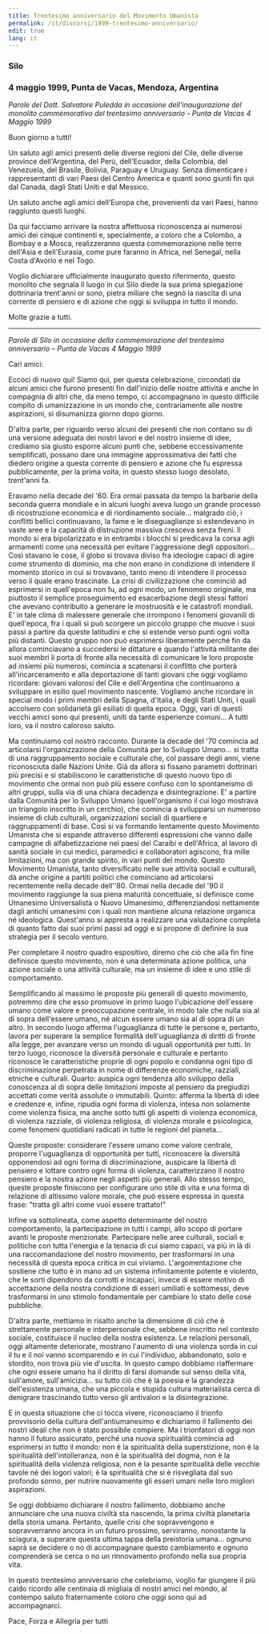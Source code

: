 ```yaml
---
title: Trentesimo anniversario del Movimento Umanista
permalink: /it/discorsi/1999-trentesimo-anniversario/
edit: true
lang: it
---
```


### Silo
### 4 maggio 1999, Punta de Vacas, Mendoza, Argentina

*Parole del Dott. Salvatore Puledda in occasione dell'inaugurazione del monolito commemorativo del trentesimo anniversario - Punta de Vacas 4 Maggio 1999*

Buon giorno a tutti!

Un saluto agli amici presenti delle diverse regioni del Cile, delle diverse province dell'Argentina, del Perù, dell'Ecuador, della Colombia, del Venezuela, del Brasile, Bolivia, Paraguay e Uruguay. Senza dimenticare i rappresentanti di vari Paesi del Centro America e quanti sono giunti fin qui dal Canada, dagli Stati Uniti e dal Messico.

Un saluto anche agli amici dell'Europa che, provenienti da vari Paesi, hanno raggiunto questi luoghi.

Da qui facciamo arrivare la nostra affettuosa riconoscenza ai numerosi amici dei cinque continenti e, specialmente, a coloro che a Colombo, a Bombay e a Mosca, realizzeranno questa commemorazione nelle terre dell'Asia e dell'Eurasia, come pure faranno in Africa, nel Senegal, nella Costa d'Avorio e nel Togo.

Voglio dichiarare ufficialmente inaugurato questo riferimento, questo monolito che segnala il luogo in cui Silo diede la sua prima spiegazione dottrinaria trent'anni or sono, pietra miliare che segnò la nascita di una corrente di pensiero e di azione che oggi si sviluppa in tutto il mondo.

Molte grazie a tutti.

---

*Parole di Silo in occasione della commemorazione del trentesimo anniversario – Punta de Vacas 4 Maggio 1999*

Cari amici:

Eccoci di nuovo qui! Siamo qui, per questa celebrazione, circondati da alcuni amici che furono presenti fin dall'inizio delle nostre attività e anche in compagnia di altri che, da meno tempo, ci accompagnano in questo difficile compito di umanizzazione in un mondo che, contrariamente alle nostre aspirazioni, si disumanizza giorno dopo giorno.

D'altra parte, per riguardo verso alcuni dei presenti che non contano su di una versione adeguata dei nostri lavori e del nostro insieme di idee, crediamo sia giusto esporre alcuni punti che, sebbene eccessivamente semplificati, possano dare una immagine approssimativa dei fatti che diedero origine a questa corrente di pensiero e azione che fu espressa pubblicamente, per la prima volta, in questo stesso luogo desolato, trent'anni fa.

Eravamo nella decade del '60. Era ormai passata da tempo la barbarie della seconda guerra mondiale e in alcuni luoghi aveva luogo un grande processo di ricostruzione economica e di riordinamento sociale… malgrado ciò, i conflitti bellici continuavano, la fame e le diseguaglianze si estendevano in vaste aree e la capacità di distruzione massiva cresceva senza freni. Il mondo si era bipolarizzato e in entrambi i blocchi si predicava la corsa agli armamenti come una necessità per evitare l'aggressione degli oppositori… Così stavano le cose, il globo si trovava  diviso fra ideologie capaci di agire come strumento di dominio, ma che non erano in condizione di intendere il momento storico in cui si trovavano, tanto meno di intendere il processo verso il quale erano trascinate. La crisi di civilizzazione che cominciò ad esprimersi in quell'epoca non fu, ad ogni modo, un fenomeno originale, ma piuttosto il semplice proseguimento ed esacerbazione degli stessi fattori che avevano contribuito a generare le mostruosità e le catastrofi mondiali. E' in tale clima di malessere generale che irrompono i fenomeni giovanili di quell'epoca, fra i quali si può scorgere un piccolo gruppo che muove i suoi passi a partire da queste latitudini e che si estende verso punti ogni volta più distanti. Questo gruppo non può esprimersi liberamente perché fin da allora cominciavano a succedersi le dittature e quando l'attività militante dei suoi membri li porta di fronte alla necessità di comunicare le loro proposte ad insiemi più numerosi, comincia a scatenarsi il conflitto che porterà all'incarceramento e alla deportazione di tanti giovani che oggi vogliamo ricordare: giovani valorosi del Cile e dell'Argentina che continuarono a sviluppare in esilio quel movimento nascente.
Vogliamo anche ricordare in special modo i primi membri della Spagna, d'Italia, e degli Stati Uniti, i quali accolsero con solidarietà gli esiliati di quella epoca. Oggi, vari di questi vecchi amici sono qui presenti, uniti da tante esperienze comuni… A tutti loro, va il nostro caloroso saluto.

Ma continuiamo col nostro racconto. Durante la decade del '70 comincia ad articolarsi l'organizzazione della Comunità per lo Sviluppo Umano… si tratta di una raggruppamento sociale e culturale che, col passare degli anni, viene riconosciuta dalle Nazioni Unite. Già da allora si fissano parametri dottrinari più precisi e si stabiliscono le caratteristiche di questo nuovo tipo di movimento che ormai non può più essere confuso con lo spontaneismo di altri gruppi, sulla via di una chiara decadenza e disintegrazione. E' a partire dalla Comunità per lo Sviluppo Umano (quell'organismo il cui logo mostrava un triangolo inscritto in un cerchio), che comincia a svilupparsi un numeroso insieme di club culturali, organizzazioni sociali di quartiere e raggruppamenti di base. Così si va formando lentamente questo Movimento Umanista che si espande attraverso differenti espressioni che vanno dalle campagne di alfabetizzazione nei paesi dei Caraibi e dell'Africa, al lavoro di sanità sociale in cui medici, paramedici e collaboratori agiscono, fra mille limitazioni, ma con grande spirito, in vari punti del mondo. Questo Movimento Umanista, tanto diversificato nelle sue attività sociali e culturali, dà anche origine a partiti politici che cominciano ad articolarsi recentemente nella decade dell''80. Ormai  nella decade del '90 il movimento raggiunge la sua piena maturità concettuale, si definisce come Umanesimo Universalista o Nuovo Umanesimo, differenziandosi nettamente dagli antichi umanesimi con i quali non mantiene alcuna relazione organica né ideologica. Quest'anno si appresta a realizzare una valutazione completa di quanto fatto dai suoi primi passi ad oggi e si propone di definire la sua strategia per il secolo venturo.

Per completare il nostro quadro espositivo, diremo che ciò che alla fin fine definisce questo movimento, non è una determinata azione politica, una azione sociale o una attività culturale, ma un insieme di idee e uno stile di comportamento.

Semplificando al massimo le proposte più generali di questo movimento, potremmo dire che esso promuove in primo luogo l'ubicazione dell'essere umano come valore e preoccupazione centrale, in modo tale che nulla sia al di sopra dell'essere umano, né alcun essere umano sia al di sopra di un altro. In secondo luogo afferma l'uguaglianza di tutte le persone e, pertanto, lavora per superare la semplice formalità dell'uguaglianza di diritti di fronte alla legge, per avanzare verso un mondo di uguali opportunità per tutti. In terzo luogo, riconosce la diversità personale e culturale e pertanto riconosce le caratteristiche proprie di ogni popolo e condanna ogni tipo di discriminazione perpetrata in nome di differenze economiche, razziali, etniche e culturali. Quarto: auspica ogni tendenza allo sviluppo della conoscenza al di sopra delle limitazioni imposte al pensiero da pregiudizi accettati come verità assolute o immutabili. Quinto: afferma la libertà di idee e credenze e, infine, ripudia ogni forma di violenza, intesa non solamente come violenza fisica, ma anche sotto tutti gli aspetti di violenza economica, di violenza razziale, di violenza religiosa, di violenza morale e psicologica, come fenomeni quotidiani radicati in tutte le regioni del pianeta…

Queste proposte: considerare l'essere umano come valore centrale, proporre l'uguaglianza di opportunità per tutti, riconoscere la diversità opponendosi ad ogni forma di discriminazione, auspicare la libertà di pensiero e lottare contro ogni forma di violenza, caratterizzano il nostro pensiero e la nostra azione negli aspetti più generali. Allo stesso tempo, queste proposte finiscono per configurare uno stile di vita e una forma di relazione di altissimo valore morale, che può essere espressa in questa frase: "tratta gli altri come vuoi essere trattato!"

Infine va sottolineata, come aspetto determinante del nostro comportamento, la partecipazione in tutti i campi, allo scopo di portare avanti le proposte menzionate. Partecipare nelle aree culturali, sociali e politiche con tutta l'energia e la tenacia di cui siamo capaci, va più in là di una raccomandazione del nostro movimento, per trasformarsi in una necessità di questa epoca critica in cui viviamo. L'argomentazione che sostiene che tutto è in mano ad un sistema infinitamente potente e violento, che le sorti dipendono da corrotti e incapaci, invece di essere motivo di accettazione della nostra condizione di esseri umiliati e sottomessi, deve trasformarsi in uno stimolo fondamentale per cambiare lo stato delle cose pubbliche.

D'altra parte, mettiamo in risalto anche la dimensione di ciò che è strettamente personale e interpersonale che, sebbene inscritto nel contesto sociale, costituisce il nucleo della nostra esistenza. Le relazioni personali, oggi altamente deteriorate, mostrano l'aumento di una violenza sorda in cui il tu e il noi vanno scomparendo e in cui l'individuo, abbandonato, solo e stordito, non trova più vie d'uscita. In questo campo dobbiamo riaffermare che ogni essere umano ha il diritto di farsi domande sul senso della vita, sull'amore, sull'amicizia… su tutto ciò che è la poesia e la grandezza dell'esistenza umana, che una piccola e stupida cultura materialista cerca di denigrare trascinando tutto verso gli antivalori e la disintegrazione.

E in questa situazione che ci tocca vivere, riconosciamo il trionfo provvisorio della cultura dell'antiumanesimo e dichiariamo il fallimento dei nostri ideali che non è stato possibile compiere. Ma i trionfatori di oggi non hanno il futuro assicurato, perché una nuova spiritualità comincia ad esprimersi in tutto il mondo: non è la spiritualità della superstizione, non è la spiritualità dell'intolleranza, non è la spiritualità del dogma, non è la spiritualità della violenza religiosa, non è la pesante spiritualità delle vecchie tavole né dei logori valori; è la spiritualità che si è risvegliata dal suo profondo sonno, per nutrire nuovamente gli esseri umani nelle loro migliori aspirazioni.

Se oggi dobbiamo dichiarare il nostro fallimento, dobbiamo anche annunciare che una nuova civiltà sta nascendo, la prima civiltà planetaria della storia umana. Pertanto, quelle crisi che sopravvengono e sopravverranno ancora in un futuro prossimo, serviranno, nonostante la sciagura, a superare questa ultima tappa della preistoria umana… ognuno saprà se decidere o no di accompagnare questo cambiamento e ognuno comprenderà se cerca o no un rinnovamento profondo nella sua propria vita.

In questo trentesimo anniversario che celebriamo, voglio far giungere il più caldo ricordo alle centinaia di migliaia di nostri amici nel mondo, al contempo saluto fraternamente coloro che oggi sono qui ad accompagnarci.

Pace, Forza e Allegria per tutti
